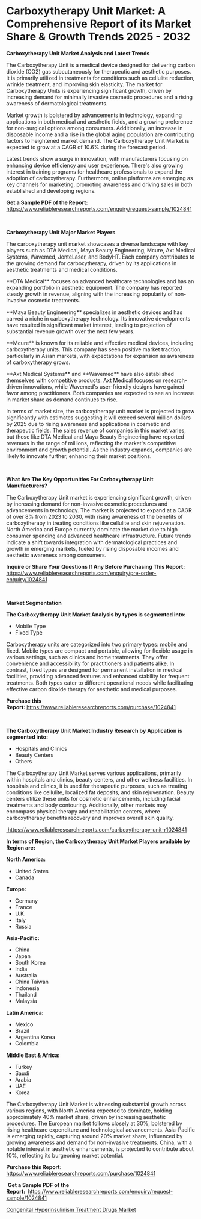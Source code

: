 <p><h1>Carboxytherapy Unit Market: A Comprehensive Report of its Market Share & Growth Trends 2025 - 2032</h1></p><p><strong>Carboxytherapy Unit Market Analysis and Latest Trends</strong></p>
<p><p>The Carboxytherapy Unit is a medical device designed for delivering carbon dioxide (CO2) gas subcutaneously for therapeutic and aesthetic purposes. It is primarily utilized in treatments for conditions such as cellulite reduction, wrinkle treatment, and improving skin elasticity. The market for Carboxytherapy Units is experiencing significant growth, driven by increasing demand for minimally invasive cosmetic procedures and a rising awareness of dermatological treatments.</p><p>Market growth is bolstered by advancements in technology, expanding applications in both medical and aesthetic fields, and a growing preference for non-surgical options among consumers. Additionally, an increase in disposable income and a rise in the global aging population are contributing factors to heightened market demand. The Carboxytherapy Unit Market is expected to grow at a CAGR of 10.6% during the forecast period. </p><p>Latest trends show a surge in innovation, with manufacturers focusing on enhancing device efficiency and user experience. There's also growing interest in training programs for healthcare professionals to expand the adoption of carboxytherapy. Furthermore, online platforms are emerging as key channels for marketing, promoting awareness and driving sales in both established and developing regions.</p></p>
<p><strong>Get a Sample PDF of the Report:&nbsp;</strong> <a href="https://www.reliableresearchreports.com/enquiry/request-sample/1024841?utm_campaign=3060&utm_medium=2&utm_source=Github&utm_content=ia&utm_term=08032025&utm_id=carboxytherapy-unit">https://www.reliableresearchreports.com/enquiry/request-sample/1024841</a></p>
<p>&nbsp;</p>
<p><strong>Carboxytherapy Unit Major Market Players</strong></p>
<p><p>The carboxytherapy unit market showcases a diverse landscape with key players such as DTA Medical, Maya Beauty Engineering, Mcure, Axt Medical Systems, Wavemed, JonteLaser, and BodyHT. Each company contributes to the growing demand for carboxytherapy, driven by its applications in aesthetic treatments and medical conditions.</p><p>**DTA Medical** focuses on advanced healthcare technologies and has an expanding portfolio in aesthetic equipment. The company has reported steady growth in revenue, aligning with the increasing popularity of non-invasive cosmetic treatments. </p><p>**Maya Beauty Engineering** specializes in aesthetic devices and has carved a niche in carboxytherapy technology. Its innovative developments have resulted in significant market interest, leading to projection of substantial revenue growth over the next few years.</p><p>**Mcure** is known for its reliable and effective medical devices, including carboxytherapy units. This company has seen positive market traction, particularly in Asian markets, with expectations for expansion as awareness of carboxytherapy grows.</p><p>**Axt Medical Systems** and **Wavemed** have also established themselves with competitive products. Axt Medical focuses on research-driven innovations, while Wavemed's user-friendly designs have gained favor among practitioners. Both companies are expected to see an increase in market share as demand continues to rise.</p><p>In terms of market size, the carboxytherapy unit market is projected to grow significantly with estimates suggesting it will exceed several million dollars by 2025 due to rising awareness and applications in cosmetic and therapeutic fields. The sales revenue of companies in this market varies, but those like DTA Medical and Maya Beauty Engineering have reported revenues in the range of millions, reflecting the market's competitive environment and growth potential. As the industry expands, companies are likely to innovate further, enhancing their market positions.</p></p>
<p>&nbsp;</p>
<p><strong>What Are The Key Opportunities For Carboxytherapy Unit Manufacturers?</strong></p>
<p><p>The Carboxytherapy Unit market is experiencing significant growth, driven by increasing demand for non-invasive cosmetic procedures and advancements in technology. The market is projected to expand at a CAGR of over 8% from 2023 to 2030, with rising awareness of the benefits of carboxytherapy in treating conditions like cellulite and skin rejuvenation. North America and Europe currently dominate the market due to high consumer spending and advanced healthcare infrastructure. Future trends indicate a shift towards integration with dermatological practices and growth in emerging markets, fueled by rising disposable incomes and aesthetic awareness among consumers.</p></p>
<p><strong>Inquire or Share Your Questions If Any Before Purchasing This Report:</strong> <a href="https://www.reliableresearchreports.com/enquiry/pre-order-enquiry/1024841?utm_campaign=3060&utm_medium=2&utm_source=Github&utm_content=ia&utm_term=08032025&utm_id=carboxytherapy-unit">https://www.reliableresearchreports.com/enquiry/pre-order-enquiry/1024841</a></p>
<p>&nbsp;</p>
<p><strong>Market Segmentation</strong></p>
<p><strong>The Carboxytherapy Unit Market Analysis by types is segmented into:</strong></p>
<p><ul><li>Mobile Type</li><li>Fixed Type</li></ul></p>
<p><p>Carboxytherapy units are categorized into two primary types: mobile and fixed. Mobile types are compact and portable, allowing for flexible usage in various settings, such as clinics and home treatments. They offer convenience and accessibility for practitioners and patients alike. In contrast, fixed types are designed for permanent installation in medical facilities, providing advanced features and enhanced stability for frequent treatments. Both types cater to different operational needs while facilitating effective carbon dioxide therapy for aesthetic and medical purposes.</p></p>
<p><strong>Purchase this Report:&nbsp;</strong><a href="https://www.reliableresearchreports.com/purchase/1024841?utm_campaign=3060&utm_medium=2&utm_source=Github&utm_content=ia&utm_term=08032025&utm_id=carboxytherapy-unit">https://www.reliableresearchreports.com/purchase/1024841</a></p>
<p>&nbsp;</p>
<p><strong>The Carboxytherapy Unit Market Industry Research by Application is segmented into:</strong></p>
<p><ul><li>Hospitals and Clinics</li><li>Beauty Centers</li><li>Others</li></ul></p>
<p><p>The Carboxytherapy Unit Market serves various applications, primarily within hospitals and clinics, beauty centers, and other wellness facilities. In hospitals and clinics, it is used for therapeutic purposes, such as treating conditions like cellulite, localized fat deposits, and skin rejuvenation. Beauty centers utilize these units for cosmetic enhancements, including facial treatments and body contouring. Additionally, other markets may encompass physical therapy and rehabilitation centers, where carboxytherapy benefits recovery and improves overall skin quality.</p></p>
<p><a href="https://www.reliableresearchreports.com/carboxytherapy-unit-r1024841?utm_campaign=3060&utm_medium=2&utm_source=Github&utm_content=ia&utm_term=08032025&utm_id=carboxytherapy-unit">&nbsp;https://www.reliableresearchreports.com/carboxytherapy-unit-r1024841</a></p>
<p><strong>In terms of Region, the Carboxytherapy Unit Market Players available by Region are:</strong></p>
<p>
    <p> <strong> North America: </strong>
        <ul>
            <li>United States</li>
            <li>Canada</li>
        </ul>
        </p> 
    <p> <strong> Europe: </strong>
        <ul>
            <li>Germany</li>
            <li>France</li>
            <li>U.K.</li>
            <li>Italy</li>
            <li>Russia</li>
        </ul>
        </p> 
    <p> <strong> Asia-Pacific: </strong>
        <ul>
            <li>China</li>
            <li>Japan</li>
            <li>South Korea</li>
            <li>India</li>
            <li>Australia</li>
            <li>China Taiwan</li>
            <li>Indonesia</li>
            <li>Thailand</li>
            <li>Malaysia</li>
        </ul>
        </p> 
    <p> <strong> Latin America: </strong>
        <ul>
            <li>Mexico</li>
            <li>Brazil</li>
            <li>Argentina Korea</li>
            <li>Colombia</li>
        </ul>
        </p> 
    <p> <strong> Middle East & Africa: </strong>
        <ul>
            <li>Turkey</li>
            <li>Saudi</li>
            <li>Arabia</li>
            <li>UAE</li>
            <li>Korea</li>
        </ul>
    </p>
    </p>
<p><p>The Carboxytherapy Unit Market is witnessing substantial growth across various regions, with North America expected to dominate, holding approximately 40% market share, driven by increasing aesthetic procedures. The European market follows closely at 30%, bolstered by rising healthcare expenditure and technological advancements. Asia-Pacific is emerging rapidly, capturing around 20% market share, influenced by growing awareness and demand for non-invasive treatments. China, with a notable interest in aesthetic enhancements, is projected to contribute about 10%, reflecting its burgeoning market potential.</p></p>
<p><strong>Purchase this Report: </strong><a href="https://www.reliableresearchreports.com/purchase/1024841?utm_campaign=3060&utm_medium=2&utm_source=Github&utm_content=ia&utm_term=08032025&utm_id=carboxytherapy-unit">https://www.reliableresearchreports.com/purchase/1024841</a></p>
<p>&nbsp;<strong>Get a Sample PDF of the Report:&nbsp;&nbsp;</strong><a href="https://www.reliableresearchreports.com/enquiry/request-sample/1024841?utm_campaign=3060&utm_medium=2&utm_source=Github&utm_content=ia&utm_term=08032025&utm_id=carboxytherapy-unit">https://www.reliableresearchreports.com/enquiry/request-sample/1024841</a></p>
<p><strong></strong></p>
<p><p><a href="https://github.com/zurubting/Market-Research-Report-List-1/blob/main/congenital-hyperinsulinism-treatment-drugs-market.md?utm_campaign=3060&utm_medium=2&utm_source=Github&utm_content=ia&utm_term=08032025&utm_id=carboxytherapy-unit">Congenital Hyperinsulinism Treatment Drugs Market</a></p></p>